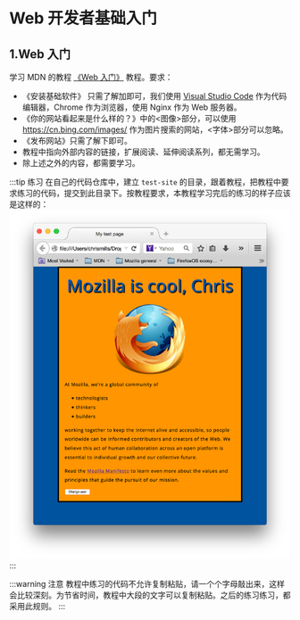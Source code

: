 # Web 开发者基础入门

## 1.Web 入门

学习 MDN 的教程 [《Web 入门》](https://developer.mozilla.org/zh-CN/docs/Learn/Getting_started_with_the_web) 教程。要求：

* 《安装基础软件》 只需了解加即可，我们使用 [Visual Studio Code](../tools/editer.md#visual-studio-code) 作为代码编辑器，Chrome 作为浏览器，使用 Nginx 作为 Web 服务器。
* 《你的网站看起来是什么样的？》中的<图像>部分，可以使用 https://cn.bing.com/images/ 作为图片搜索的网站，<字体>部分可以忽略。
* 《发布网站》只需了解下即可。
* 教程中指向外部内容的链接，扩展阅读、延伸阅读系列，都无需学习。
* 除上述之外的内容，都需要学习。

:::tip 练习
在自己的代码仓库中，建立 `test-site` 的目录，跟着教程，把教程中要求练习的代码，提交到此目录下。按教程要求，本教程学习完后的练习的样子应该是这样的： 
![test](./images/1.png)
:::

:::warning 注意
教程中练习的代码不允许复制粘贴，请一个个字母敲出来，这样会比较深刻。为节省时间，教程中大段的文字可以复制粘贴。之后的练习练习，都采用此规则。
:::